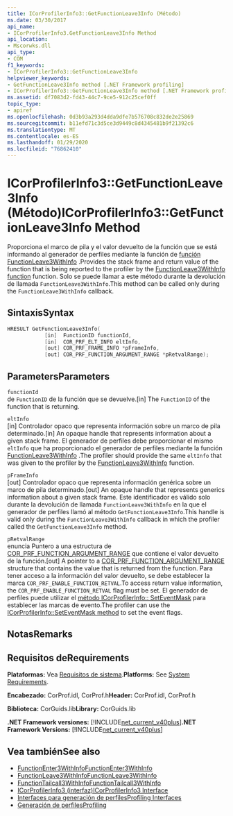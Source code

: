 ```yaml
---
title: ICorProfilerInfo3::GetFunctionLeave3Info (Método)
ms.date: 03/30/2017
api_name:
- ICorProfilerInfo3.GetFunctionLeave3Info Method
api_location:
- Mscorwks.dll
api_type:
- COM
f1_keywords:
- ICorProfilerInfo3::GetFunctionLeave3Info
helpviewer_keywords:
- GetFunctionLeave3Info method [.NET Framework profiling]
- ICorProfilerInfo3::GetFunctionLeave3Info method [.NET Framework profiling]
ms.assetid: df7083d2-fd43-44c7-9ce5-912c25cef0ff
topic_type:
- apiref
ms.openlocfilehash: 0d3b93a293d4dda9dfe7b576708c832de2e25869
ms.sourcegitcommit: b11efd71c3d5ce3d9449c8d4345481b9f21392c6
ms.translationtype: MT
ms.contentlocale: es-ES
ms.lasthandoff: 01/29/2020
ms.locfileid: "76862410"
---
```

# <a name="icorprofilerinfo3getfunctionleave3info-method"></a><span data-ttu-id="e0c5e-102">ICorProfilerInfo3::GetFunctionLeave3Info (Método)</span><span class="sxs-lookup"><span data-stu-id="e0c5e-102">ICorProfilerInfo3::GetFunctionLeave3Info Method</span></span>
<span data-ttu-id="e0c5e-103">Proporciona el marco de pila y el valor devuelto de la función que se está informando al generador de perfiles mediante la función de [función FunctionLeave3WithInfo](functionleave3withinfo-function.md) .</span><span class="sxs-lookup"><span data-stu-id="e0c5e-103">Provides the stack frame and return value of the function that is being reported to the profiler by the [FunctionLeave3WithInfo function](functionleave3withinfo-function.md) function.</span></span> <span data-ttu-id="e0c5e-104">Solo se puede llamar a este método durante la devolución de llamada `FunctionLeave3WithInfo`.</span><span class="sxs-lookup"><span data-stu-id="e0c5e-104">This method can be called only during the `FunctionLeave3WithInfo` callback.</span></span>  
  
## <a name="syntax"></a><span data-ttu-id="e0c5e-105">Sintaxis</span><span class="sxs-lookup"><span data-stu-id="e0c5e-105">Syntax</span></span>  
  
```cpp  
HRESULT GetFunctionLeave3Info(  
            [in]  FunctionID functionId,  
            [in]  COR_PRF_ELT_INFO eltInfo,  
            [out] COR_PRF_FRAME_INFO *pFrameInfo,  
            [out] COR_PRF_FUNCTION_ARGUMENT_RANGE *pRetvalRange);  
```  
  
## <a name="parameters"></a><span data-ttu-id="e0c5e-106">Parameters</span><span class="sxs-lookup"><span data-stu-id="e0c5e-106">Parameters</span></span>  
 `functionId`  
 <span data-ttu-id="e0c5e-107">de `FunctionID` de la función que se devuelve.</span><span class="sxs-lookup"><span data-stu-id="e0c5e-107">[in] The `FunctionID` of the function that is returning.</span></span>  
  
 `eltInfo`  
 <span data-ttu-id="e0c5e-108">[in] Controlador opaco que representa información sobre un marco de pila determinado.</span><span class="sxs-lookup"><span data-stu-id="e0c5e-108">[in] An opaque handle that represents information about a given stack frame.</span></span> <span data-ttu-id="e0c5e-109">El generador de perfiles debe proporcionar el mismo `eltInfo` que ha proporcionado el generador de perfiles mediante la función [FunctionLeave3WithInfo](functionleave3withinfo-function.md) .</span><span class="sxs-lookup"><span data-stu-id="e0c5e-109">The profiler should provide the same `eltInfo` that was given to the profiler by the [FunctionLeave3WithInfo](functionleave3withinfo-function.md) function.</span></span>  
  
 `pFrameInfo`  
 <span data-ttu-id="e0c5e-110">[out] Controlador opaco que representa información genérica sobre un marco de pila determinado.</span><span class="sxs-lookup"><span data-stu-id="e0c5e-110">[out] An opaque handle that represents generics information about a given stack frame.</span></span> <span data-ttu-id="e0c5e-111">Este identificador es válido solo durante la devolución de llamada `FunctionLeave3WithInfo` en la que el generador de perfiles llamó al método `GetFunctionLeave3Info`.</span><span class="sxs-lookup"><span data-stu-id="e0c5e-111">This handle is valid only during the `FunctionLeave3WithInfo` callback in which the profiler called the `GetFunctionLeave3Info` method.</span></span>  
  
 `pRetvalRange`  
 <span data-ttu-id="e0c5e-112">enuncia Puntero a una estructura de [COR_PRF_FUNCTION_ARGUMENT_RANGE](cor-prf-function-argument-range-structure.md) que contiene el valor devuelto de la función.</span><span class="sxs-lookup"><span data-stu-id="e0c5e-112">[out] A pointer to a [COR_PRF_FUNCTION_ARGUMENT_RANGE](cor-prf-function-argument-range-structure.md) structure that contains the value that is returned from the function.</span></span> <span data-ttu-id="e0c5e-113">Para tener acceso a la información del valor devuelto, se debe establecer la marca `COR_PRF_ENABLE_FUNCTION_RETVAL`.</span><span class="sxs-lookup"><span data-stu-id="e0c5e-113">To access return value information, the `COR_PRF_ENABLE_FUNCTION_RETVAL` flag must be set.</span></span> <span data-ttu-id="e0c5e-114">El generador de perfiles puede utilizar el [método ICorProfilerInfo:: SetEventMask](icorprofilerinfo-seteventmask-method.md) para establecer las marcas de evento.</span><span class="sxs-lookup"><span data-stu-id="e0c5e-114">The profiler can use the [ICorProfilerInfo::SetEventMask method](icorprofilerinfo-seteventmask-method.md) to set the event flags.</span></span>  
  
## <a name="remarks"></a><span data-ttu-id="e0c5e-115">Notas</span><span class="sxs-lookup"><span data-stu-id="e0c5e-115">Remarks</span></span>  
  
## <a name="requirements"></a><span data-ttu-id="e0c5e-116">Requisitos de</span><span class="sxs-lookup"><span data-stu-id="e0c5e-116">Requirements</span></span>  
 <span data-ttu-id="e0c5e-117">**Plataformas:** Vea [Requisitos de sistema](../../../../docs/framework/get-started/system-requirements.md).</span><span class="sxs-lookup"><span data-stu-id="e0c5e-117">**Platforms:** See [System Requirements](../../../../docs/framework/get-started/system-requirements.md).</span></span>  
  
 <span data-ttu-id="e0c5e-118">**Encabezado:** CorProf.idl, CorProf.h</span><span class="sxs-lookup"><span data-stu-id="e0c5e-118">**Header:** CorProf.idl, CorProf.h</span></span>  
  
 <span data-ttu-id="e0c5e-119">**Biblioteca:** CorGuids.lib</span><span class="sxs-lookup"><span data-stu-id="e0c5e-119">**Library:** CorGuids.lib</span></span>  
  
 <span data-ttu-id="e0c5e-120">**.NET Framework versiones:** [!INCLUDE[net_current_v40plus](../../../../includes/net-current-v40plus-md.md)]</span><span class="sxs-lookup"><span data-stu-id="e0c5e-120">**.NET Framework Versions:** [!INCLUDE[net_current_v40plus](../../../../includes/net-current-v40plus-md.md)]</span></span>  
  
## <a name="see-also"></a><span data-ttu-id="e0c5e-121">Vea también</span><span class="sxs-lookup"><span data-stu-id="e0c5e-121">See also</span></span>

- [<span data-ttu-id="e0c5e-122">FunctionEnter3WithInfo</span><span class="sxs-lookup"><span data-stu-id="e0c5e-122">FunctionEnter3WithInfo</span></span>](functionenter3withinfo-function.md)
- [<span data-ttu-id="e0c5e-123">FunctionLeave3WithInfo</span><span class="sxs-lookup"><span data-stu-id="e0c5e-123">FunctionLeave3WithInfo</span></span>](functionleave3withinfo-function.md)
- [<span data-ttu-id="e0c5e-124">FunctionTailcall3WithInfo</span><span class="sxs-lookup"><span data-stu-id="e0c5e-124">FunctionTailcall3WithInfo</span></span>](functiontailcall3withinfo-function.md)
- [<span data-ttu-id="e0c5e-125">ICorProfilerInfo3 (interfaz)</span><span class="sxs-lookup"><span data-stu-id="e0c5e-125">ICorProfilerInfo3 Interface</span></span>](icorprofilerinfo3-interface.md)
- [<span data-ttu-id="e0c5e-126">Interfaces para generación de perfiles</span><span class="sxs-lookup"><span data-stu-id="e0c5e-126">Profiling Interfaces</span></span>](profiling-interfaces.md)
- [<span data-ttu-id="e0c5e-127">Generación de perfiles</span><span class="sxs-lookup"><span data-stu-id="e0c5e-127">Profiling</span></span>](index.md)
